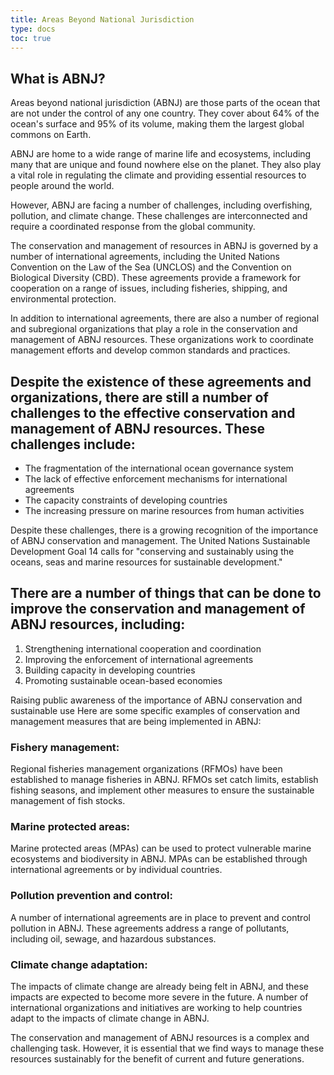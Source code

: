 ```yaml
---
title: Areas Beyond National Jurisdiction
type: docs
toc: true
---
```

## What is ABNJ?

Areas beyond national jurisdiction (ABNJ) are those parts of the ocean that are not under the control of any one country. They cover about 64% of the ocean's surface and 95% of its volume, making them the largest global commons on Earth.

ABNJ are home to a wide range of marine life and ecosystems, including many that are unique and found nowhere else on the planet. They also play a vital role in regulating the climate and providing essential resources to people around the world.

However, ABNJ are facing a number of challenges, including overfishing, pollution, and climate change. These challenges are interconnected and require a coordinated response from the global community.

The conservation and management of resources in ABNJ is governed by a number of international agreements, including the United Nations Convention on the Law of the Sea (UNCLOS) and the Convention on Biological Diversity (CBD). These agreements provide a framework for cooperation on a range of issues, including fisheries, shipping, and environmental protection.

In addition to international agreements, there are also a number of regional and subregional organizations that play a role in the conservation and management of ABNJ resources. These organizations work to coordinate management efforts and develop common standards and practices.

## Despite the existence of these agreements and organizations, there are still a number of challenges to the effective conservation and management of ABNJ resources. These challenges include:

* The fragmentation of the international ocean governance system
* The lack of effective enforcement mechanisms for international agreements
* The capacity constraints of developing countries
* The increasing pressure on marine resources from human activities


Despite these challenges, there is a growing recognition of the importance of ABNJ conservation and management. The United Nations Sustainable Development Goal 14 calls for "conserving and sustainably using the oceans, seas and marine resources for sustainable development."

## There are a number of things that can be done to improve the conservation and management of ABNJ resources, including:

1. Strengthening international cooperation and coordination 
2. Improving the enforcement of international agreements
3. Building capacity in developing countries
4. Promoting sustainable ocean-based economies

Raising public awareness of the importance of ABNJ conservation and sustainable use
Here are some specific examples of conservation and management measures that are being implemented in ABNJ:

### Fishery management: 

Regional fisheries management organizations (RFMOs) have been established to manage fisheries in ABNJ. RFMOs set catch limits, establish fishing seasons, and implement other measures to ensure the sustainable management of fish stocks.

### Marine protected areas: 

Marine protected areas (MPAs) can be used to protect vulnerable marine ecosystems and biodiversity in ABNJ. MPAs can be established through international agreements or by individual countries.

### Pollution prevention and control: 

A number of international agreements are in place to prevent and control pollution in ABNJ. These agreements address a range of pollutants, including oil, sewage, and hazardous substances.

### Climate change adaptation: 

The impacts of climate change are already being felt in ABNJ, and these impacts are expected to become more severe in the future. A number of international organizations and initiatives are working to help countries adapt to the impacts of climate change in ABNJ.

The conservation and management of ABNJ resources is a complex and challenging task. However, it is essential that we find ways to manage these resources sustainably for the benefit of current and future generations.
